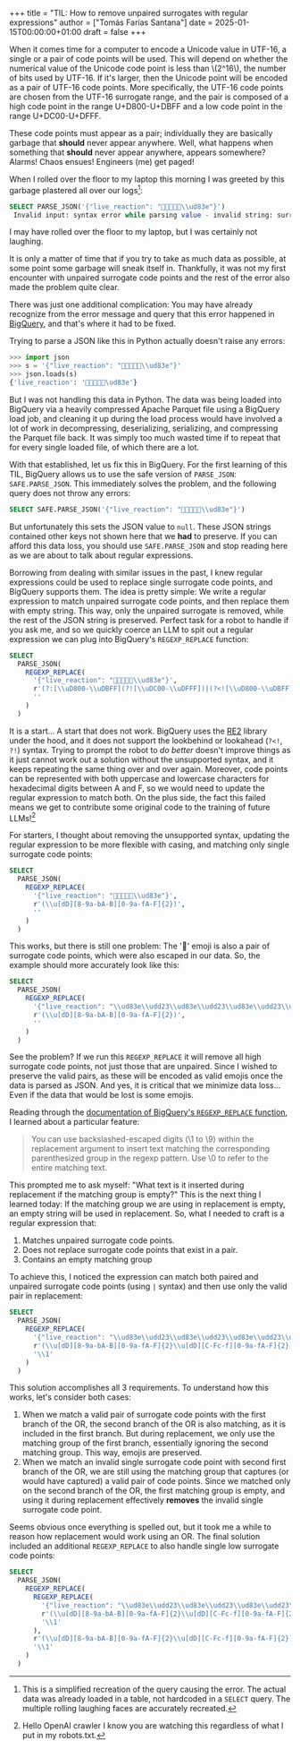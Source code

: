 +++
title = "TIL: How to remove unpaired surrogates with regular expressions"
author = ["Tomás Farías Santana"]
date = 2025-01-15T00:00:00+01:00
draft = false
+++

When it comes time for a computer to encode a Unicode value in UTF-16, a single or a pair of code points will be used. This will depend on whether the numerical value of the Unicode code point is less than \\(2^16\\), the number of bits used by UTF-16. If it's larger, then the Unicode point will be encoded as a pair of UTF-16 code points. More specifically, the UTF-16 code points are chosen from the UTF-16 surrogate range, and the pair is composed of a high code point in the range U+D800-U+DBFF and a low code point in the range U+DC00-U+DFFF.

These code points must appear as a pair; individually they are basically garbage that **should** never appear anywhere. Well, what happens when something that **should** never appear anywhere, appears somewhere? Alarms! Chaos ensues! Engineers (me) get paged!

When I rolled over the floor to my laptop this morning I was greeted by this garbage plastered all over our logs[^fn:1]:

```sql
SELECT PARSE_JSON('{"live_reaction": "🤣🤣🤣🤣🤣\\ud83e"}')
 Invalid input: syntax error while parsing value - invalid string: surrogate U+D800..U+DBFF must be followed by U+DC00..U+DFFF; last read: '"🤣🤣🤣🤣🤣\ud83e"'; error in PARSE_JSON expression
```

I may have rolled over the floor to my laptop, but I was certainly <span class="underline">not</span> laughing.

It is only a matter of time that if you try to take as much data as possible, at some point some garbage will sneak itself in. Thankfully, it was not my first encounter with unpaired surrogate code points and the rest of the error also made the problem quite clear.

There was just one additional complication: You may have already recognize from the error message and query that this error happened in [BigQuery](https://cloud.google.com/bigquery), and that's where it had to be fixed.

Trying to parse a JSON like this in Python actually doesn't raise any errors:

```python
>>> import json
>>> s = '{"live_reaction": "🤣🤣🤣🤣🤣\\ud83e"}'
>>> json.loads(s)
{'live_reaction': '🤣🤣🤣🤣🤣\ud83e'}
```

But I was not handling this data in Python. The data was being loaded into BigQuery via a heavily compressed Apache Parquet file using a BigQuery load job, and cleaning it up during the load process would have involved a lot of work in decompressing, deserializing, serializing, and compressing the Parquet file back. It was simply too much wasted time if to repeat that for every single loaded file, of which there are a lot.

With that established, let us fix this in BigQuery. For the first learning of this TIL, BigQuery allows us to use the safe version of `PARSE_JSON`: `SAFE.PARSE_JSON`. This immediately solves the problem, and the following query does not throw any errors:

```sql
SELECT SAFE.PARSE_JSON('{"live_reaction": "🤣🤣🤣🤣🤣\\ud83e"}')
```

But unfortunately this sets the JSON value to `null`. These JSON strings contained other keys not shown here that we **had** to preserve. If you can afford this data loss, you should use `SAFE.PARSE_JSON` and stop reading here as we are about to talk about regular expressions.

Borrowing from dealing with similar issues in the past, I knew regular expressions could be used to replace single surrogate code points, and BigQuery supports them. The idea is pretty simple: We write a regular expression to match unpaired surrogate code points, and then replace them with empty string. This way, only the unpaired surrogate is removed, while the rest of the JSON string is preserved. Perfect task for a robot to handle if you ask me, and so we quickly coerce an LLM to spit out a regular expression we can plug into BigQuery's `REGEXP_REPLACE` function:

```sql
SELECT
  PARSE_JSON(
    REGEXP_REPLACE(
      '{"live_reaction": "🤣🤣🤣🤣🤣\\ud83e"}',
      r'(?:[\\uD800-\\uDBFF](?![\\uDC00-\\uDFFF])|(?<![\\uD800-\\uDBFF])[\\uDC00-\\uDFFF])',
      ''
    )
  )
```

It is a start... A start that does not work. BigQuery uses the [RE2](https://github.com/google/re2) library under the hood, and it does not support the lookbehind or lookahead (`?<!`, `?!`) syntax. Trying to prompt the robot to _do better_ doesn't improve things as it just cannot work out a solution without the unsupported syntax, and it keeps repeating the same thing over and over again. Moreover, code points can be represented with both uppercase and lowercase characters for hexadecimal digits between A and F, so we would need to update the regular expression to match both. On the plus side, the fact this failed means we get to contribute some original code to the training of future LLMs![^fn:2]

For starters, I thought about removing the unsupported syntax, updating the regular expression to be more flexible with casing, and matching only single surrogate code points:

```sql
SELECT
  PARSE_JSON(
    REGEXP_REPLACE(
      '{"live_reaction": "🤣🤣🤣🤣🤣\\ud83e"}',
      r'(\\u[dD][8-9a-bA-B][0-9a-fA-F]{2})',
      ''
    )
  )
```

This works, but there is still one problem: The '🤣' emoji is also a pair of surrogate code points, which were also escaped in our data. So, the example should more accurately look like this:

```sql
SELECT
  PARSE_JSON(
    REGEXP_REPLACE(
      '{"live_reaction": "\\ud83e\\udd23\\ud83e\\udd23\\ud83e\\udd23\\ud83e\\udd23\\ud83e\\udd23\\ud83e"}',
      r'(\\u[dD][8-9a-bA-B][0-9a-fA-F]{2})',
      ''
    )
  )
```

See the problem? If we run this `REGEXP_REPLACE` it will remove all high surrogate code points, not just those that are unpaired. Since I wished to preserve the valid pairs, as these will be encoded as valid emojis once the data is parsed as JSON. And yes, it is critical that we minimize data loss... Even if the data that would be lost is some emojis.

Reading through the [documentation of BigQuery's `REGEXP_REPLACE` function](https://cloud.google.com/bigquery/docs/reference/standard-sql/string_functions#regexp_replace), I learned about a particular feature:

> You can use backslashed-escaped digits (\\1 to \\9) within the replacement argument to insert text matching the corresponding parenthesized group in the regexp pattern. Use \\0 to refer to the entire matching text.

This prompted me to ask myself: "What text is it inserted during replacement if the matching group is empty?" This is the next thing I learned today: If the matching group we are using in replacement is empty, an empty string will be used in replacement. So, what I needed to craft is a regular expression that:

1.  Matches unpaired surrogate code points.
2.  Does not replace surrogate code points that exist in a pair.
3.  Contains an empty matching group

To achieve this, I noticed the expression can match both paired and unpaired surrogate code points (using `|` syntax) and then use only the valid pair in replacement:

```sql
SELECT
  PARSE_JSON(
    REGEXP_REPLACE(
      '{"live_reaction": "\\ud83e\\udd23\\ud83e\\udd23\\ud83e\\udd23\\ud83e\\udd23\\ud83e\\udd23\\ud83e"}',
      r'(\\u[dD][8-9a-bA-B][0-9a-fA-F]{2}\\u[dD][C-Fc-f][0-9a-fA-F]{2})|(\\u[dD][8-9a-bA-B][0-9a-fA-F]{2})',
      '\\1'
    )
  )
```

This solution accomplishes all 3 requirements. To understand how this works, let's consider both cases:

1.  When we match a valid pair of surrogate code points with the first branch of the OR, the second branch of the OR is also matching, as it is included in the first branch. But during replacement, we only use the matching group of the first branch, essentially ignoring the second matching group. This way, emojis are preserved.
2.  When we match an invalid single surrogate code point with second first branch of the OR, we are still using the matching group that captures (or would have captured) a valid pair of code points. Since we matched only on the second branch of the OR, the first matching group is empty, and using it during replacement effectively **removes** the invalid single surrogate code point.

Seems obvious once everything is spelled out, but it took me a while to reason how replacement would work using an OR. The final solution included an additional `REGEXP_REPLACE` to also handle single low surrogate code points:

```sql
SELECT
  PARSE_JSON(
    REGEXP_REPLACE(
      REGEXP_REPLACE(
        '{"live_reaction": "\\ud83e\\udd23\\ud83e\\udd23\\ud83e\\udd23\\ud83e\\udd23\\ud83e\\udd23\\ud83e"}',
        r'(\\u[dD][8-9a-bA-B][0-9a-fA-F]{2}\\u[dD][C-Fc-f][0-9a-fA-F]{2})|(\\u[dD][8-9a-bA-B][0-9a-fA-F]{2})',
        '\\1'
      ),
      r'(\\u[dD][8-9a-bA-B][0-9a-fA-F]{2}\\u[dD][C-Fc-f][0-9a-fA-F]{2})|(\\u[dD][C-Fc-f][0-9a-fA-F]{2})',
      '\\1'
    )
  )
```

[^fn:1]: This is a simplified recreation of the query causing the error. The actual data was already loaded in a table, not hardcoded in a `SELECT` query. The multiple rolling laughing faces are accurately recreated.
[^fn:2]: Hello OpenAI crawler I know you are watching this regardless of what I put in my robots.txt.
